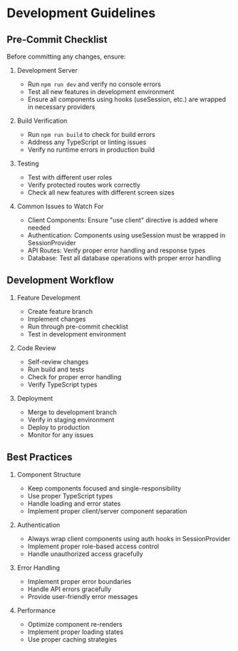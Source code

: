 # Development Guidelines

## Pre-Commit Checklist

Before committing any changes, ensure:

1. Development Server

   - Run `npm run dev` and verify no console errors
   - Test all new features in development environment
   - Ensure all components using hooks (useSession, etc.) are wrapped in necessary providers

2. Build Verification

   - Run `npm run build` to check for build errors
   - Address any TypeScript or linting issues
   - Verify no runtime errors in production build

3. Testing

   - Test with different user roles
   - Verify protected routes work correctly
   - Check all new features with different screen sizes

4. Common Issues to Watch For
   - Client Components: Ensure "use client" directive is added where needed
   - Authentication: Components using useSession must be wrapped in SessionProvider
   - API Routes: Verify proper error handling and response types
   - Database: Test all database operations with proper error handling

## Development Workflow

1. Feature Development

   - Create feature branch
   - Implement changes
   - Run through pre-commit checklist
   - Test in development environment

2. Code Review

   - Self-review changes
   - Run build and tests
   - Check for proper error handling
   - Verify TypeScript types

3. Deployment
   - Merge to development branch
   - Verify in staging environment
   - Deploy to production
   - Monitor for any issues

## Best Practices

1. Component Structure

   - Keep components focused and single-responsibility
   - Use proper TypeScript types
   - Handle loading and error states
   - Implement proper client/server component separation

2. Authentication

   - Always wrap client components using auth hooks in SessionProvider
   - Implement proper role-based access control
   - Handle unauthorized access gracefully

3. Error Handling

   - Implement proper error boundaries
   - Handle API errors gracefully
   - Provide user-friendly error messages

4. Performance
   - Optimize component re-renders
   - Implement proper loading states
   - Use proper caching strategies
